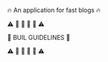:fire: An application for fast blogs :fire:


:warning: :construction: :construction: :construction: :construction: :warning:

:construction: BUIL GUIDELINES :construction:

:warning: :construction: :construction: :construction: :construction: :warning:

